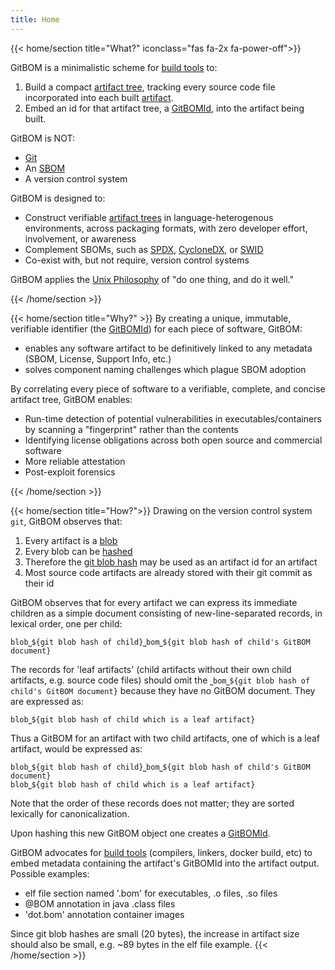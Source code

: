 ```yaml
---
title: Home
---
```

{{< home/section title="What?" iconclass="fas fa-2x fa-power-off">}}
<!-- 
GitBOM is an ultra simple scheme for [build tools](/resources/glossary/#build-tool) to embed into the artifact being built a
short simple verifiable reference to complete artifact tree of that artifact with absolute precision all the way down to the source code. -->

GitBOM is a minimalistic scheme for [build tools](/glossary/build_tool) to:

1. Build a compact [artifact tree](/glossary/artifact_tree), tracking every source code file incorporated into each built [artifact](/glossary/artifact).
2. Embed an id for that artifact tree, a [GitBOMId](/glossary/GitBOMId), into the artifact being built.

GitBOM is NOT:
- [Git](/glossary/git) 
- An [SBOM](/resources/glossary/#sbom)
- A version control system

GitBOM is designed to:
- Construct verifiable [artifact trees](/glossary/artifact_tree) in language-heterogenous environments, across packaging formats, with zero developer effort, involvement, or awareness
- Complement SBOMs, such as [SPDX](https://spdx.dev/), [CycloneDX](https://cyclonedx.org/), or [SWID](https://nvd.nist.gov/products/swid)
- Co-exist with, but not require, version control systems

GitBOM applies the [Unix Philosophy](https://en.wikipedia.org/wiki/Unix_philosophy) of "do one thing, and do it well."

<!-- GitBOM borrows the use of [merkle trees](/resources/glossary/#merkle-tree) and the [gitref](/resources/glossary/#merkle-tree) from [git](/resources/glossary/#git) to construct a [verifiable bare artifact tree](/resources/glossary/#verifiable-bare-artifact-tree) in a manner suitable for [build tools](/resources/glossary/#build-tool) to compute the GitBOM for an artifact and embed a unqiue, immutable, verifiable GitBOM id in the artifact being built. 
in language-heterogenuous environments with zero-end-user-effort. -->

{{< /home/section >}}
<!-- 
{{< home/section title="GitBOM is not:" iconclass="fas fa-2x fa-power-off">}}
1. Not a system for build reproducability, but it does provide information that is useful for that.
2. Not a version control system, though it is designed to co-exist with them.
3. Not an SBOM, though it is designed to complement them.
4. Not a globally unique software identifier (SWID).
5. Not reliant on any particular packaging or distribution mechanism, either for artifacts or for artifact identity graphs).
{{< /home/section >}} -->


{{< home/section title="Why?" >}}
By creating a unique, immutable, verifiable identifier (the [GitBOMId](/glossary/GitBOMId)) for each piece of software, GitBOM:
- enables any software artifact to be definitively linked to any metadata (SBOM, License, Support Info, etc.)
- solves component naming challenges which plague SBOM adoption

By correlating every piece of software to a verifiable, complete, and concise artifact tree, GitBOM enables: 
- Run-time detection of potential vulnerabilities in executables/containers by scanning a "fingerprint" rather than the contents
- Identifying license obligations across both open source and commercial software
- More reliable attestation
- Post-exploit forensics

<!-- There are many many many use cases that could use GitBOMs.  An incomplete list would include:

* Detecting potential vulnerabilities in executables/containers.
* Identifying Open Source License obligations
* Identifying commercial license obligations
* More reliable attestation
* Post exploit forensics -->
{{< /home/section >}}

{{< home/section title="How?">}}
Drawing on the version control system `git`, GitBOM observes that:

1. Every artifact is a [blob](/resources/glossary/#merkle-tree)
2. Every blob can be [hashed](/resources/glossary/#git)
3. Therefore the [git blob hash](https://git-scm.com/book/en/v2/Git-Internals-Git-Objects) may be used as an artifact id for an artifact
4. Most source code artifacts are already stored with their git commit as their id

GitBOM observes that for every artifact we can express its immediate children as a simple document consisting of new-line-separated records, in lexical order, one per child:

```
blob⎵${git blob hash of child}⎵bom⎵${git blob hash of child's GitBOM document}
```

The records for 'leaf artifacts' (child artifacts without their own child artifacts, e.g. source code files) should omit the `⎵bom⎵${git blob hash of child's GitBOM document}` because they have no GitBOM document.  They are expressed as:

```
blob⎵${git blob hash of child which is a leaf artifact}
```

Thus a GitBOM for an artifact with two child artifacts, one of which is a leaf artifact, would be expressed as:

```
blob⎵${git blob hash of child}⎵bom⎵${git blob hash of child's GitBOM document}
blob⎵${git blob hash of child which is a leaf artifact}
```

Note that the order of these records does not matter; they are sorted lexically for canonicalization.

Upon hashing this new GitBOM object one creates a [GitBOMId](/glossary/GitBOMId).

GitBOM advocates for [build tools](/resources/glossay/#build-tools) (compilers, linkers, docker build, etc) to embed metadata containing the artifact's GitBOMId into the artifact output. Possible examples:

- elf file section named '.bom' for executables, .o files, .so files
- @BOM annotation in java .class files
- 'dot.bom' annotation container images

Since git blob hashes are small (20 bytes), the increase in artifact size should also be small, e.g. ~89 bytes in the elf file example.
{{< /home/section >}}
